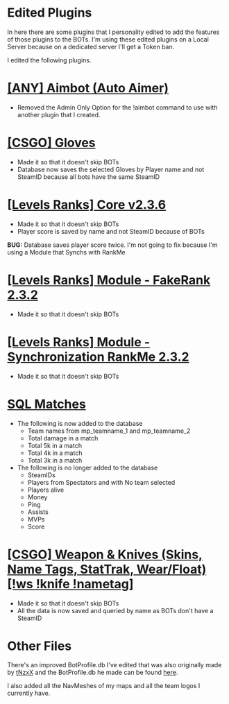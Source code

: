 # Edited Plugins

In here there are some plugins that I personality edited to add the features of those plugins to the BOTs. I'm using these edited plugins on a Local Server because on a dedicated server I'll get a Token ban.

I edited the following plugins.

# [[ANY] Aimbot (Auto Aimer)](https://forums.alliedmods.net/showthread.php?t=283342)
- Removed the Admin Only Option for the !aimbot command to use with another plugin that I created.

# [[CSGO] Gloves](https://forums.alliedmods.net/showthread.php?t=299977)
- Made it so that it doesn't skip BOTs
- Database now saves the selected Gloves by Player name and not SteamID because all bots have the same SteamID

# [[Levels Ranks] Core v2.3.6](https://forums.alliedmods.net/showthread.php?t=299311)
- Made it so that it doesn't skip BOTs
- Player score is saved by name and not SteamID because of BOTs

**BUG:** Database saves player score twice. I'm not going to fix because I'm using a Module that Synchs with RankMe

# [[Levels Ranks] Module - FakeRank 2.3.2](https://forums.alliedmods.net/showthread.php?t=304501)
- Made it so that it doesn't skip BOTs

# [[Levels Ranks] Module - Synchronization RankMe 2.3.2](https://forums.alliedmods.net/showthread.php?t=299313)
- Made it so that it doesn't skip BOTs

# [SQL Matches](https://forums.alliedmods.net/showthread.php?t=312488)
- The following is now added to the database
  - Team names from mp_teamname_1 and mp_teamname_2
  - Total damage in a match
  - Total 5k in a match
  - Total 4k in a match
  - Total 3k in a match
- The following is no longer added to the database
  - SteamIDs
  - Players from Spectators and with No team selected
  - Players alive
  - Money
  - Ping
  - Assists
  - MVPs
  - Score
  
# [[CSGO] Weapon & Knives (Skins, Name Tags, StatTrak, Wear/Float) [!ws !knife !nametag]](https://forums.alliedmods.net/showthread.php?t=298770)
- Made it so that it doesn't skip BOTs
- All the data is now saved and queried by name as BOTs don't have a SteamID

# Other Files

There's an improved BotProfile.db I've edited that was also originally made by [tNzxX](https://www.youtube.com/channel/UCF6sK9PaONILzTd42baWxkA) and the BotProfile.db he made can be found [here](https://steamcommunity.com/groups/Bots-release#announcements/detail/1805285903706432497).

I also added all the NavMeshes of my maps and all the team logos I currently have.
